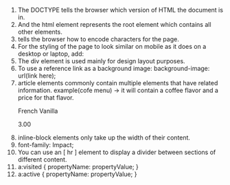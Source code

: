 1. The DOCTYPE tells the browser which version of HTML the document is in. <!DOCTYPE html>
2. And the html element represents the root element which contains all other elements. <html lang="en">
3. <meta charset="utf-8"> tells the browser how to encode characters for the page.
4. For the styling of the page to look similar on mobile as it does on a desktop or laptop, add: <meta name="viewport" content="width=device-width, initial-scale=1.0" />
5. The div element is used mainly for design layout purposes.
6. To use a reference link as a background image: background-image: url(link here);
7. article elements commonly contain multiple elements that have related information. example(cofe menu) -> it will contain a coffee flavor and a price for that flavor. <article><p>French Vanilla</p> <p>3.00</p></article>
8. inline-block elements only take up the width of their content.
9. font-family: Impact;
10. You can use an \[ hr ] element to display a divider between sections of different content.
11. a:visited { propertyName: propertyValue; }
12. a:active { propertyName: propertyValue; }
